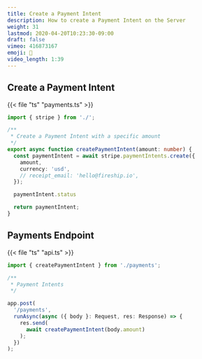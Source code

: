 ```yaml
---
title: Create a Payment Intent
description: How to create a Payment Intent on the Server
weight: 31
lastmod: 2020-04-20T10:23:30-09:00
draft: false
vimeo: 416873167
emoji: 💸
video_length: 1:39
---
```


## Create a Payment Intent

{{< file "ts" "payments.ts" >}}
```typescript
import { stripe } from './';

/**
 * Create a Payment Intent with a specific amount
 */
export async function createPaymentIntent(amount: number) {
  const paymentIntent = await stripe.paymentIntents.create({
    amount,
    currency: 'usd',
    // receipt_email: 'hello@fireship.io',
  });

  paymentIntent.status

  return paymentIntent;
}

```

## Payments Endpoint


{{< file "ts" "api.ts" >}}
```typescript
import { createPaymentIntent } from './payments';

/**
 * Payment Intents
 */

app.post(
  '/payments',
  runAsync(async ({ body }: Request, res: Response) => {
    res.send(
      await createPaymentIntent(body.amount)
    );
  })
);

```